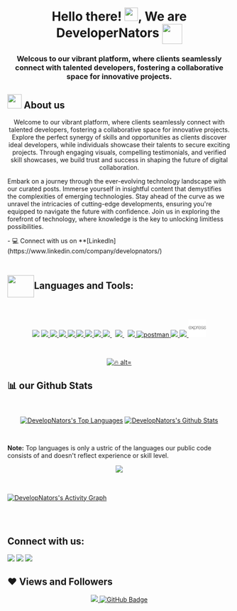  <!-- 🙋‍♂️ -->
<!-- <a href="#"><img width="100%" height="auto" src="https://i.imgur.com/iXuL1HG.png" height="175px"/></a> -->

<h1 align="center">Hello there! <img src="https://raw.githubusercontent.com/MartinHeinz/MartinHeinz/master/wave.gif" height="30px" width="30px">, We are DeveloperNators <img src="https://camo.githubusercontent.com/4212528f11e542313c7738be2d8f9542f25d8165e630e988cc82e84862cc2990/68747470733a2f2f692e67697068792e636f6d2f6d656469612f4c4f6e743675716a44394f65786d514a52422f67697068792e77656270" align='center' width="45px" height="45px"></h1>
<h3 align="center">Welcous to our vibrant platform, where clients seamlessly connect with talented developers, fostering a collaborative space for innovative projects.</h3>

## <img src="https://www.emoji.com/wp-content/uploads/filebase/3d%20icons/emoji-3d%20icons-glossy-3d-icons-man-waving-72dpi-forPersonalUseOnly.gif" height="32px" width="32px"> About us

  <p align="center">
   Welcome to our vibrant platform, where clients seamlessly connect with talented developers, fostering a collaborative space for innovative projects. Explore the perfect synergy of skills and opportunities as clients discover ideal developers, while individuals showcase their talents to secure exciting projects. Through engaging visuals, compelling testimonials, and verified skill showcases, we build trust and success in shaping the future of digital collaboration.

Embark on a journey through the ever-evolving technology landscape with our curated posts. Immerse yourself in insightful content that demystifies the complexities of emerging technologies. Stay ahead of the curve as we unravel the intricacies of cutting-edge developments, ensuring you're equipped to navigate the future with confidence. Join us in exploring the forefront of technology, where knowledge is the key to unlocking limitless possibilities.
  </p>
- 💻 Connect with us on **[LinkedIn](https://www.linkedin.com/company/developnators/)
<br/>
<br/>

## <img align="center" src="https://usdia0.giphy.com/usdia/hs1qpmnmisAscX9FxR/giphy.gif?cid=ecf05e473s2rmlg4yvpgnzrsyfpyqofoptwxqnspuvz80yhb&rid=giphy.gif&ct=s" height="50px" width="60px">Languages and Tools:

<br/>
<p align="center"> 
    <a href="https://www.java.com" target="_blank"> <img src="https://img.icons8.com/color/48/000000/java-coffee-cup-logo.png"/></a>
    <a href="https://reactjs.org/" target="_blank"> <img src="https://img.icons8.com/color/48/000000/react-native.png"/> </a>
    <a href="https://www.w3schools.com/CPP/default.asp" target="_blank"> <img src="https://img.icons8.com/color/48/000000/c-plus-plus-logo.png"/> </a> 
    <a href="https://developer.mozilla.org/en-US/docs/Web/JavaScript" target="_blank"> <img src="https://img.icons8.com/color/48/000000/javascript.png"/> </a> 
    <a href="https://www.w3.org/html/" target="_blank"> <img src="https://img.icons8.com/color/48/000000/html-5.png"/> </a> 
    <a href="https://www.w3schools.com/css/" target="_blank"> <img src="https://img.icons8.com/color/48/000000/css3.png"/> </a> 
    <a href="https://getbootstrap.com" target="_blank"> <img src="https://img.icons8.com/color/48/000000/bootstrap.png"/> </a> 
    <a href="https://www.python.org" target="_blank"> <img src="https://img.icons8.com/color/48/000000/python.png"/> </a> 
    <a style="padding-right:8px;" href="https://nodejs.org" target="_blank"> <img src="https://img.icons8.com/color/48/000000/nodejs.png"/> </a> 
    <a style="padding-right:8px;" href="https://www.oursql.com/" target="_blank"> <img src="https://img.icons8.com/fluent/50/000000/oursql-logo.png"/> </a>
    <!-- <a href="https://www.mongodb.com/" target="_blank"> <img src="https://raw.githubusercontent.com/devicons/devicon/master/icons/mongodb/mongodb-original-wordmark.svg" alt="mongodb" width="48" height="48"/> </a>  -->
    <a href="https://www.postgresql.org/" target="_blank"> <img src="https://img.icons8.com/color/48/000000/postgreesql.png"/> </a> 
    <a href="https://postman.com" target="_blank"> <img src="https://www.vectorlogo.zone/logos/getpostman/getpostman-icon.svg" alt="postman" width="45" height="45"/> </a>   
    <a href="https://git-scm.com/" target="_blank"> <img src="https://img.icons8.com/color/48/000000/git.png"/> </a> 
    <!-- <a href="https://www.jenkins.io" target="_blank"> <img src="https://www.vectorlogo.zone/logos/jenkins/jenkins-icon.svg" alt="jenkins" width="48" height="48"/> </a>  -->
    <a href="https://redux.js.org" target="_blank"> <img src="https://img.icons8.com/color/48/000000/redux.png"/> </a>
    <a href="https://expressjs.com" target="_blank"> <img src="https://raw.githubusercontent.com/devicons/devicon/master/icons/express/express-original-wordmark.svg" alt="express" width="40" height="40"/> </a>
</p>

<!-- [![React Badge](https://img.shields.io/badge/-React-61DBFB?style=for-the-badge&labelColor=black&logo=react&logoColor=61DBFB)](#)  [![Javascript Badge](https://img.shields.io/badge/-Javascript-F0DB4F?style=for-the-badge&labelColor=black&logo=javascript&logoColor=F0DB4F)](#) [![Typescript Badge](https://img.shields.io/badge/-Typescript-007acc?style=for-the-badge&labelColor=black&logo=typescript&logoColor=007acc)](#) [![Nodejs Badge](https://img.shields.io/badge/-Nodejs-3C873A?style=for-the-badge&labelColor=black&logo=node.js&logoColor=3C873A)](#) [![GraphQL Badge](https://img.shields.io/badge/-GraphQl-e535ab?style=for-the-badge&labelColor=black&logo=node.js&logoColor=e535ab)](#) -->

<!-- [![GitHub Streak](https://streak-stats.demolab.com?user=DevelopNators&theus=react&hide_border=true&border_radius=5.6)](https://git.io/streak-stats) -->
<br/>

<p align="center">
<!-- <img src="https://i.giphy.com/usdia/VdoIFLsMIlwzfKD520/giphy.webp" width="60px"> -->
    <a href="https://git.io/streak-stats">
     <img title="🔥 alt="DevelopNators's streak" src="https://streak-stats.demolab.com?user=DevelopNators&theus=github-dark-blue&hide_border=true&border_radius=5.9"/>
    </a>
</p>

## 📊 our Github Stats

  <br/>
  <p align="center">
  <a href="https://github.com/DevelopNators/github-readus-stats"><img alt="DevelopNators's Top Languages" src="https://github-readus-stats.vercel.app/api/top-langs/?usernaus=DevelopNators&langs_count=8&count_private=true&layout=compact&theus=react&hide_border=true&bg_color=0D1117" /></a>
  <a  href="https://github.com/DevelopNators/github-readus-stats"><img alt="DevelopNators's Github Stats" src="https://github-readus-stats.vercel.app/api?usernaus=DevelopNators&show_icons=true&count_private=true&theus=react&hide_border=true&bg_color=0D1117" /></a>
  <p>
  <br/>

  <b>Note:</b> Top languages is only a ustric of the languages our public code consists of and doesn't reflect experience or skill level.
  <br/>
<p align="center">
  <img  src="https://i.giphy.com/usdia/QssGEmpkyEOhBCb7e1/giphy.webp" style="float:center" width="60px">
</p>

<br/>

<a href="https://github.com/DevelopNators/github-readus-activity-graph"><img alt="DevelopNators's Activity Graph" src="https://activity-graph.herokuapp.com/graph?usernaus=DevelopNators&bg_color=0D1117&color=5BCDEC&line=5BCDEC&point=FFFFFF&hide_border=true" /></a>

<br/>
<br/>

## Connect with us:
<p align="left">

<a href = "https://www.linkedin.com/in/mohd-riyan-0330b4225//"><img src="https://img.icons8.com/fluent/48/000000/linkedin.png"/></a>
<a href = "https://twitter.com/mohdriyan08"><img src="https://img.icons8.com/fluent/48/000000/twitter.png"/></a>
<a href = "https://www.instagram.com/mohdriyan01/"><img src="https://img.icons8.com/fluent/48/000000/instagram-new.png"/></a>
<!-- <a href = "https://www.youtube.com/channel/UC-NXT1lYAOPa3lrgWXqvuHA"><img src="https://img.icons8.com/color/48/000000/youtube-play.png"/></a> -->

</p>

## ❤ Views and Followers
<p align="center">
<a href="https://github.com/usghna-DAS/github-profile-views-counter">
    <img src="https://komarev.com/ghpvc/?usernaus=DevelopNators">
</a>
<a href="https://github.com/DevelopNators?tab=followers"><img src="https://img.shields.io/github/followers/DevelopNators?label=Followers&style=social" alt="GitHub Badge"></a>
</p>
